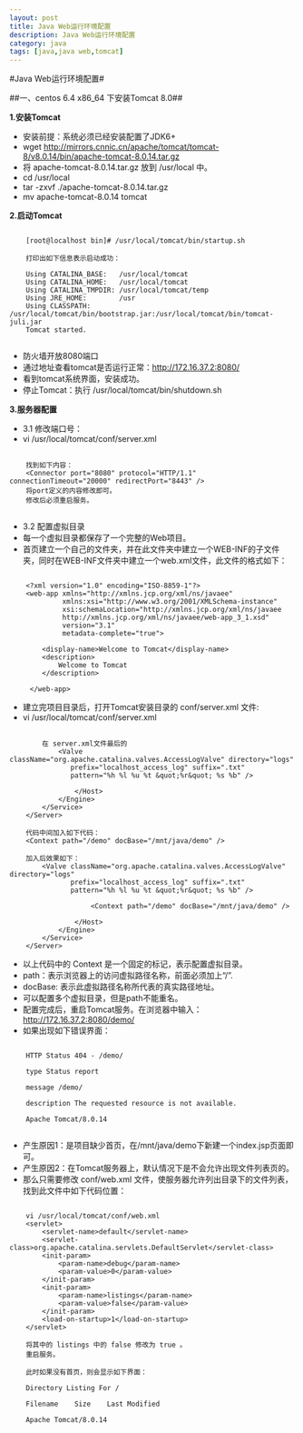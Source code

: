 ```yaml
---
layout: post
title: Java Web运行环境配置
description: Java Web运行环境配置
category: java
tags: [java,java web,tomcat]
---
```

#Java Web运行环境配置#

##一、centos 6.4 x86_64 下安装Tomcat 8.0##

__1.安装Tomcat__

* 安装前提：系统必须已经安装配置了JDK6+
* wget http://mirrors.cnnic.cn/apache/tomcat/tomcat-8/v8.0.14/bin/apache-tomcat-8.0.14.tar.gz
* 将  apache-tomcat-8.0.14.tar.gz 放到 /usr/local  中。 
* cd /usr/local
* tar -zxvf ./apache-tomcat-8.0.14.tar.gz
* mv apache-tomcat-8.0.14 tomcat

__2.启动Tomcat__

```

	[root@localhost bin]# /usr/local/tomcat/bin/startup.sh
	
	打印出如下信息表示启动成功：
	
	Using CATALINA_BASE:   /usr/local/tomcat
	Using CATALINA_HOME:   /usr/local/tomcat
	Using CATALINA_TMPDIR: /usr/local/tomcat/temp
	Using JRE_HOME:        /usr
	Using CLASSPATH:       /usr/local/tomcat/bin/bootstrap.jar:/usr/local/tomcat/bin/tomcat-juli.jar
	Tomcat started.
	
```

* 防火墙开放8080端口
* 通过地址查看tomcat是否运行正常：http://172.16.37.2:8080/
* 看到tomcat系统界面，安装成功。
* 停止Tomcat：执行 /usr/local/tomcat/bin/shutdown.sh

__3.服务器配置__

* 3.1 修改端口号：
* vi /usr/local/tomcat/conf/server.xml

```

	找到如下内容：
	<Connector port="8080" protocol="HTTP/1.1" connectionTimeout="20000" redirectPort="8443" />
	将port定义的内容修改即可。
	修改后必须重启服务。
	
```

* 3.2 配置虚拟目录
* 每一个虚拟目录都保存了一个完整的Web项目。
* 首页建立一个自己的文件夹，并在此文件夹中建立一个WEB-INF的子文件夹，同时在WEB-INF文件夹中建立一个web.xml文件，此文件的格式如下：

```
	
	<?xml version="1.0" encoding="ISO-8859-1"?>
	<web-app xmlns="http://xmlns.jcp.org/xml/ns/javaee" 
			 xmlns:xsi="http://www.w3.org/2001/XMLSchema-instance" 
			 xsi:schemaLocation="http://xmlns.jcp.org/xml/ns/javaee 
			 http://xmlns.jcp.org/xml/ns/javaee/web-app_3_1.xsd" 
			 version="3.1" 
			 metadata-complete="true">
			 
		<display-name>Welcome to Tomcat</display-name>
		<description>
     		Welcome to Tomcat
     	</description>
     
     </web-app>

```

* 建立完项目目录后，打开Tomcat安装目录的 conf/server.xml 文件:
* vi /usr/local/tomcat/conf/server.xml

```

		在 server.xml文件最后的
			<Valve className="org.apache.catalina.valves.AccessLogValve" directory="logs"
               prefix="localhost_access_log" suffix=".txt"
               pattern="%h %l %u %t &quot;%r&quot; %s %b" />

      			</Host>
    		</Engine>
    	</Service>
	</Server>
	
	代码中间加入如下代码：
	<Context path="/demo" docBase="/mnt/java/demo" />
	
	加入后效果如下：
		<Valve className="org.apache.catalina.valves.AccessLogValve" directory="logs"
               prefix="localhost_access_log" suffix=".txt"
               pattern="%h %l %u %t &quot;%r&quot; %s %b" />
               
					<Context path="/demo" docBase="/mnt/java/demo" />
					
      			</Host>
    		</Engine>
    	</Service>
	</Server>		
```

* 以上代码中的 Context 是一个固定的标记，表示配置虚拟目录。
* path：表示浏览器上的访问虚拟路径名称，前面必须加上“/”.
* docBase: 表示此虚拟路径名称所代表的真实路径地址。
* 可以配置多个虚拟目录，但是path不能重名。
* 配置完成后，重启Tomcat服务。在浏览器中输入：http://172.16.37.2:8080/demo/
* 如果出现如下错误界面：

```
	
	HTTP Status 404 - /demo/

	type Status report

	message /demo/

	description The requested resource is not available.

	Apache Tomcat/8.0.14
		
```

* 产生原因1：是项目缺少首页，在/mnt/java/demo下新建一个index.jsp页面即可。
* 产生原因2：在Tomcat服务器上，默认情况下是不会允许出现文件列表页的。
* 那么只需要修改 conf/web.xml 文件，使服务器允许列出目录下的文件列表，找到此文件中如下代码位置：

```
	
	vi /usr/local/tomcat/conf/web.xml
	<servlet>
        <servlet-name>default</servlet-name>
        <servlet-class>org.apache.catalina.servlets.DefaultServlet</servlet-class>
        <init-param>
            <param-name>debug</param-name>
            <param-value>0</param-value>
        </init-param>
        <init-param>
            <param-name>listings</param-name>
            <param-value>false</param-value>
        </init-param>
        <load-on-startup>1</load-on-startup>
    </servlet>
    
    将其中的 listings 中的 false 修改为 true 。
    重启服务。
    
    此时如果没有首页，则会显示如下界面：
    
    Directory Listing For /

	Filename	Size	Last Modified
	
	Apache Tomcat/8.0.14
	
```